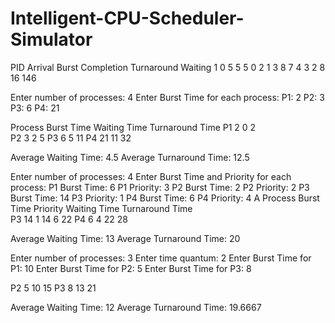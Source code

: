 # Intelligent-CPU-Scheduler-Simulator

<!-- output of FCFS -->
PID     Arrival Burst   Completion      Turnaround Waiting
1       0       5       5               5 0
2       1       3       8               7 4
3       2       8       16              146

<!-- SJF output -->
Enter number of processes: 4
Enter Burst Time for each process:
P1: 2
P2: 3
P3: 6
P4: 21

Process Burst Time      Waiting Time    Turnaround Time
P1      2               0               2  
P2      3               2               5
P3      6               5               11 
P4      21              11              32 

Average Waiting Time: 4.5
Average Turnaround Time: 12.5


<!-- Priority Scheduling (Non-Preemptive) in C++ -->
Enter number of processes: 4
Enter Burst Time and Priority for each process:
P1 Burst Time: 6
P1 Priority: 3
P2 Burst Time: 2
P2 Priority: 2
P3 Burst Time: 14
P3 Priority: 1
P4 Burst Time: 6
P4 Priority: 4
A
Process Burst Time      Priority      Waiting Time     Turnaround Time        
P3      14              1             14
6               22
P4      6               4             22               28

Average Waiting Time: 13
Average Turnaround Time: 20
<!-- Output of Round Robin -->
Enter number of processes: 3
Enter time quantum: 2
Enter Burst Time for P1: 10
Enter Burst Time for P2: 5
Enter Burst Time for P3: 8

P2      5               10            15
P3      8               13            21

Average Waiting Time: 12
Average Turnaround Time: 19.6667
